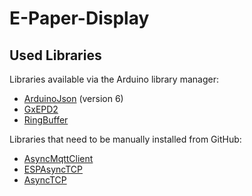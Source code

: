 # E-Paper-Display

## Used Libraries

Libraries available via the Arduino library manager:

- [ArduinoJson](https://arduinojson.org/) (version 6)
- [GxEPD2](https://github.com/ZinggJM/GxEPD2)
- [RingBuffer](https://github.com/Locoduino/RingBuffer)

Libraries that need to be manually installed from GitHub:

- [AsyncMqttClient](https://github.com/marvinroger/async-mqtt-client)
- [ESPAsyncTCP](https://github.com/me-no-dev/ESPAsyncTCP)
- [AsyncTCP](https://github.com/me-no-dev/AsyncTCP)

